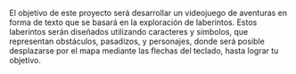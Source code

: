 El objetivo de este proyecto será desarrollar un videojuego de aventuras en forma de texto que se basará en la exploración de laberintos. Estos laberintos serán diseñados utilizando caracteres y símbolos, que representan  obstáculos, pasadizos, y personajes, donde será posible desplazarse por el mapa mediante las flechas del teclado, hasta lograr tu objetivo.
